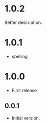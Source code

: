 # 1.0.2
Better description.

# 1.0.1
- spelling

# 1.0.0
- First release

## 0.0.1
- Initial version.
